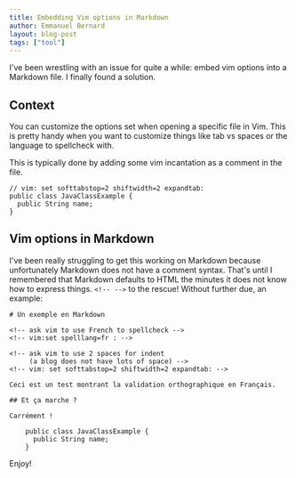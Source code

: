 ```yaml
---
title: Embedding Vim options in Markdown
author: Emmanuel Bernard
layout: blog-post
tags: ["tool"]
---
```

I've been wrestling with an issue for quite a while: embed vim options into a Markdown file.
I finally found a solution.

## Context

You can customize the options set when opening a specific file in Vim.
This is pretty handy when you want to customize things like tab vs spaces or the language to spellcheck with.

This is typically done by adding some vim incantation as a comment in the file.

    // vim: set softtabstop=2 shiftwidth=2 expandtab:
    public class JavaClassExample {
      public String name;
    }

## Vim options in Markdown

I've been really struggling to get this working on Markdown because unfortunately Markdown does not have a comment syntax.
That's until I remembered that Markdown defaults to HTML the minutes it does not know how to express things. `<!-- -->` to the rescue!
Without further due, an example:


    # Un exemple en Markdown
    
    <!-- ask vim to use French to spellcheck -->
    <!-- vim:set spelllang=fr : -->
    
    <!-- ask vim to use 2 spaces for indent
         (a blog does not have lots of space) -->
    <!-- vim: set softtabstop=2 shiftwidth=2 expandtab: -->
    
    Ceci est un test montrant la validation orthographique en Français.
    
    ## Et ça marche ?
    
    Carrément !
    
        public class JavaClassExample {
          public String name;
        }

Enjoy!

